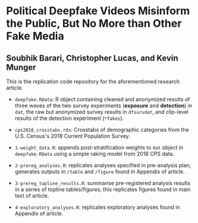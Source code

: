 # Political Deepfake Videos Misinform the Public, But No More than Other Fake Media
## Soubhik Barari, Christopher Lucas, and Kevin Munger

This is the replication code repository for the aforementioned research article.

- `deepfake.RData`: R object containing cleaned and anonymized results of three waves of the two survey experiments (**exposure** and **detection**) in `dat`, the raw but anonymized survey results in `dfsurvdat`, and clip-level results of the detection experiment (`*fakes`).

- `cps2018_crosstabs.rds`: Crosstabs of demographic categories from the U.S. Census's 2018 Current Population Survey.

- `1-weight_data.R`: appends post-stratification weights to `dat` object in `deepfake.RData` using a simple raking model from 2018 CPS data.

- `2-prereg_analyses.R`: replicates analyses specified in pre-analysis plan; generates outputs in `/table` and `/figure` found in Appendix of article.

- `3-prereg_topline_results.R`: summarise pre-registered analysis results in a series of topline tables/figures; this replicates figures found in main text of article.

- `4-exploratory_analyses.R`: replicates exploratory analyses found in Appendix of article.

